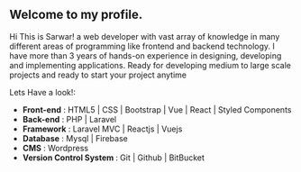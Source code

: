 ## Welcome to my profile. 

Hi This is Sarwar! a web developer with vast array of knowledge in many different areas of programming like frontend and backend technology. I have more than 3 years of hands-on experience in designing, developing and implementing applications. Ready for developing medium to large scale projects and ready to start your project anytime


Lets Have a look!:

- <b>Front-end</b> : HTML5 | CSS | Bootstrap | Vue | React | Styled Components  
- <b>Back-end</b> : PHP | Laravel 
- <b>Framework</b> : Laravel MVC | Reactjs | Vuejs 
- <b>Database</b> : Mysql | Firebase 
- <b>CMS</b> : Wordpress 
- <b>Version Control System </b> :  Git | Github | BitBucket
